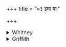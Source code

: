 +++
title = "०३ इमा याः"

+++

<details><summary>Whitney</summary>

### Translation
3. These five directions that there are, the five races (*kṛṣṭí*)  
descended from Manu (*mānavī́*)—may they bring fatness (*sphātí*)  
together here, as streams \[bring\] drift when it has rained.

### Notes
Or *nadī́s* might be nom. sing.; the comm. of course takes it as plural;  
*śāpam* he understands as "a kind of animals" (*prāṇijātam*). Our O.Op.  
have at the end *-vahāṁ*. Ppp. reads for **b** *mānavāiḥ pañca gṛṣṭayaḥ*  
(cf. *gṛṣṭi* for *kṛṣṭi* in ii. 13. 3); and, for **c, d**, *sarvāś  
śaṁbhūr mayobhuvo vṛṣe śāpaṁ nadīr iva*.
</details>

<details><summary>Griffith</summary>

All the five regions of the heavens, all the five races of man- kind, As after rain the stream brings drift, let them bring increase hitherward.
</details>
